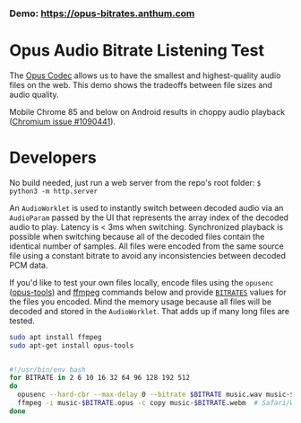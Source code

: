 ### Demo: https://opus-bitrates.anthum.com

# Opus Audio Bitrate Listening Test

The [Opus Codec](https://opus-codec.org/) allows us to have the smallest and highest-quality audio files on the web.  This demo shows the tradeoffs between file sizes and audio quality.

Mobile Chrome 85 and below on Android results in choppy audio playback ([Chromium issue #1090441](https://bugs.chromium.org/p/chromium/issues/detail?id=1090441)).

# Developers

No build needed, just run a web server from the repo's root folder: `$ python3 -m http.server`

An `AudioWorklet` is used to instantly switch between decoded audio via an `AudioParam` passed by the UI that represents the array index of the decoded audio to play.  Latency is < 3ms when switching.  Synchronized playback is possible when switching because all of the decoded files contain the identical number of samples.  All files were encoded from the same source file using a constant bitrate to avoid any inconsistencies between decoded PCM data.

If you'd like to test your own files locally, encode files using the `opusenc` ([opus-tools](https://opus-codec.org/downloads/)) and [ffmpeg](https://ffmpeg.org) commands below and provide [`BITRATES`](https://github.com/AnthumChris/opus-bitrates/blob/master/js/index.js#L1) values for the files you encoded.  Mind the memory usage because all files will be decoded and stored in the `AudioWorklet`.  That adds up if many long files are tested.

```bash
sudo apt install ffmpeg
sudo apt-get install opus-tools


#!/usr/bin/env bash
for BITRATE in 2 6 10 16 32 64 96 128 192 512
do
  opusenc --hard-cbr --max-delay 0 --bitrate $BITRATE music.wav music-$BITRATE.opus
  ffmpeg -i music-$BITRATE.opus -c copy music-$BITRATE.webm  # Safari/Webkit support
done
```
